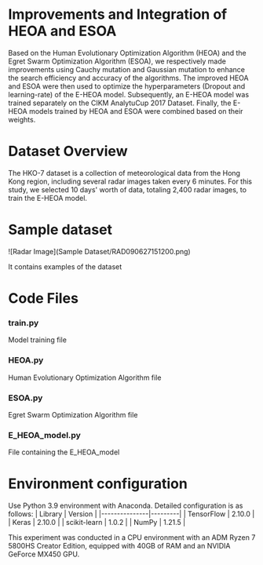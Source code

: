 # Improvements and Integration of HEOA and ESOA

Based on the Human Evolutionary Optimization Algorithm (HEOA) and the Egret Swarm Optimization Algorithm (ESOA), we respectively made improvements using Cauchy mutation and Gaussian mutation to enhance the search efficiency and accuracy of the algorithms. The improved HEOA and ESOA were then used to optimize the hyperparameters (Dropout and learning-rate) of the E-HEOA model. Subsequently, an E-HEOA model was trained separately on the CIKM AnalytuCup 2017 Dataset. Finally, the E-HEOA models trained by HEOA and ESOA were combined based on their weights.
# Dataset Overview

The HKO-7 dataset is a collection of meteorological data from the Hong Kong region, including several radar images taken every 6 minutes. For this study, we selected 10 days' worth of data, totaling 2,400 radar images, to train the E-HEOA model.
# Sample dataset

![Radar Image](Sample Dataset/RAD090627151200.png)

It contains examples of the dataset
# Code Files

### train.py
Model training file

### HEOA.py
Human Evolutionary Optimization Algorithm file

### ESOA.py
Egret Swarm Optimization Algorithm file

### E_HEOA_model.py
File containing the E_HEOA_model
# Environment configuration

Use Python 3.9 environment with Anaconda. Detailed configuration is as follows:
| Library       | Version |
|---------------|---------|
| TensorFlow    | 2.10.0  |
| Keras         | 2.10.0  |
| scikit-learn  | 1.0.2   |
| NumPy         | 1.21.5  |

This experiment was conducted in a CPU environment with an ADM Ryzen 7 5800HS Creator Edition, equipped with 40GB of RAM and an NVIDIA GeForce MX450 GPU.
